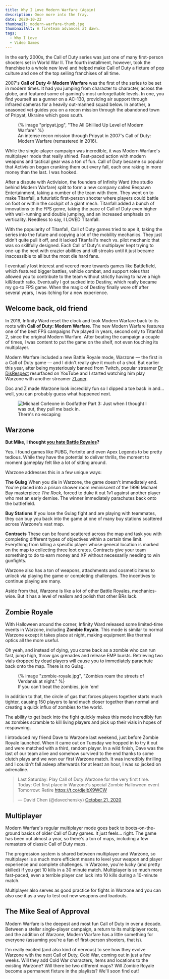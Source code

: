 ```yaml
---
title: Why I Love Modern Warfare (Again)
description: Once more into the fray.
date: 2020-10-22
thumbnail: modern-warfare-thumb.jpg
thumbnailAlt: A fireteam advances at dawn.
tags:
  - Why I Love
  - Video Games
---
```


In the early 2000s, the Call of Duty series was just one of many first-person shooters set in World War II. The fourth installment, however, took the franchise to a whole new level and helped make Call of Duty a fixture of pop culture and one of the top selling franchises of all time. 

2007's **Call of Duty 4: Modern Warfare** was the first of the series to be set in modern times. It had you jumping from character to character, across the globe, and featured some of gaming's most unforgettable levels. In one, you find yourself as a gunner on a AC-130, providing air support through infrared cameras for a heavily out-manned squad below. In another, a seasoned vet guides you on a recon mission through the abandoned town of Pripyat, Ukraine which goes south.

<figure>
  {% image "pripyat.jpg", "The All Ghillied Up Level of Modern Warfare" %}
  <figcaption>
    An intense recon mission through Pripyat in 2007's Call of Duty: Modern Warfare (remastered in 2016).
  </figcaption>
</figure>

While the single-player campaign was incredible, it was Modern Warfare's multiplayer mode that really shined. Fast-paced action with modern weapons and tactical gear was a ton of fun. Call of Duty became so popular that Activision began cranking them out every fall, each one raking in more money than the last. I was hooked.

After a dispute with Activision, the founders of Infinity Ward (the studio behind Modern Warfare) split to form a new company called Respawn Entertainment, taking a number of the team with them. They went on to make Titanfall, a futuristic first-person shooter where players could battle on foot or within the cockpit of a giant mech. Titanfall added a bunch of innovations to the FPS genre, taking the pace of Call of Duty even higher with wall-running and double jumping, and an increased emphasis on verticality. Needless to say, I LOVED Titanfall.

With the popularity of Titanfall, Call of Duty games tried to ape it, taking the series into the future and copying a lot of the mobility mechanics. They just didn't quite pull it off, and it lacked Titanfall's mech vs. pilot mechanic that was so skillfully designed. Each Call of Duty's multiplayer kept trying to one-up the next with crazier abilities and kill streaks until it just became inaccessible to all but the most die hard fans.

I eventually lost interest and veered more towards games like Battlefield, which featured bigger battles, vehicle combat, and support roles that allowed you to contribute to the team without strictly having to have a high kill/death ratio. Eventually I got sucked into Destiny, which really became my go-to FPS game. When the magic of Destiny finally wore off after several years, I was itching for a new experience. 

## Welcome back, old friend

In 2019, Infinity Ward reset the clock and took Modern Warfare back to its roots with **Call of Duty: Modern Warfare**. The new Modern Warfare features one of the best FPS campaigns I've played in years, second only to Titanfall 2, since the original Modern Warfare. After beating the campaign a couple of times, I was content to put the game on the shelf, not even touching its multiplayer.

Modern Warfare included a new Battle Royale mode, Warzone &mdash; the first in a Call of Duty game &mdash; and I didn't really give it much of a shot. But earlier this year, after being mysteriously banned from Twitch, popular streamer [Dr DisRespect](https://www.youtube.com/c/DrDisRespect) resurfaced on YouTube and I started watching him play Warzone with another streamer [ZLaner](https://www.youtube.com/c/ZLANER).

Doc and Z made Warzone look incredibly fun so I dipped a toe back in and&hellip; well, you can probably guess what happened next.

<figure>  
  <img src="/images/they-pull-me-back-in.gif" alt="Michael Corleone in Godfather Part 3: Just when I thought I was out, they pull me back in.">
  <figcaption>
    There's no escaping
  </figcaption>
</figure>

## Warzone

**But Mike, I thought [you hate Battle Royales](/posts/2019-02-18-why-i-hate-battle-royales/)?**

Yes. I found games like PUBG, Fortnite and even Apex Legends to be pretty tedious. While they have the potential to deliver thrills, the moment to moment gameplay felt like a lot of sitting around.

Warzone addresses this in a few unique ways:

**The Gulag** When you die in Warzone, the game doesn't immediately end. You're placed into a prison shower room reminiscent of the 1996 Michael Bay masterpiece _The Rock_, forced to duke it out 1v1 against another player who met an early demise. The winner immediately parachutes back onto the battlefield.

**Buy Stations** If you lose the Gulag fight and are playing with teammates, they can buy you back into the game at one of many buy stations scattered across Warzone's vast map.

**Contracts** These can be found scattered across the map and task you with completing different types of objectives within a certain time limit. Everything from killing a specific player whose general location is marked on the map to collecting three loot crates. Contracts give your team something to do to earn money and XP without necessarily needing to win gunfights.

Warzone also has a ton of weapons, attachments and cosmetic items to unlock via playing the game or completing challenges. The incentives to continue playing are many.

Aside from that, Warzone is like a lot of other Battle Royales, mechanics-wise. But it has a level of realism and polish that other BRs lack.

## Zombie Royale

With Halloween around the corner, Infinity Ward released some limited-time events in Warzone, including **Zombie Royale**. This mode is similar to normal Warzone except it takes place at night, making equipment like thermal optics all the more useful.

Oh yeah, and instead of dying, you come back as a zombie who can run fast, jump high, throw gas grenades and release EMP bursts. Retrieving two vials dropped by dead players will cause you to immediately parachute back onto the map. There is no Gulag.

<figure>
  {% image "zombie-royale.jpg", "Zombies roam the streets of Verdansk at night." %}
  <figcaption>
    If you can't beat the zombies, join 'em!
  </figcaption>
</figure>

In addition to that, the circle of gas that forces players together starts much tighter, causing 150 players to land much closer together than normal and creating a quick influx of zombies to the world.

The ability to get back into the fight quickly makes this mode incredibly fun as zombies scramble to kill living players and pick up their vials in hopes of respawning.

I introduced my friend Dave to Warzone last weekend, just before Zombie Royale launched. When it came out on Tuesday we hopped in to try it out and were matched with a third, random player. In a wild finish, Dave was the last of our team alive and somehow survived to the end thanks to some clutch plays and we won our first Warzone match. It was incredibly thrilling and I couldn't fall asleep afterwards for at least an hour, I was so jacked on adrenaline.

<blockquote class="twitter-tweet" data-theme="dark"><p lang="en" dir="ltr">Last Saturday: Play Call of Duty Warzone for the very first time.<br>Today: Get first place in Warzone&#39;s special Zombie Halloween event <br>Tomorrow: Retire <a href="https://t.co/djelbX9WCW">https://t.co/djelbX9WCW</a></p>&mdash; David Chen (@davechensky) <a href="https://twitter.com/davechensky/status/1318789879224889344?ref_src=twsrc%5Etfw">October 21, 2020</a></blockquote>

## Multiplayer

Modern Warfare's regular multiplayer mode goes back to boots-on-the-ground basics of older Call of Duty games. It just feels&hellip; right. The game has been out almost a year, so there's a ton of maps, including a few remasters of classic Call of Duty maps.

The progression system is shared between multiplayer and Warzone, so multiplayer is a much more efficient means to level your weapon and player experience and complete challenges. In Warzone, you're lucky (and pretty skilled) if you get 10 kills in a 30 minute match. Multiplayer is so much more fast-paced, even a terrible player can luck into 10 kills during a 10-minute match.

Multiplayer also serves as good practice for fights in Warzone and you can also use it as a way to test out new weapons and loadouts.

## The Mike Seal of Approval

Modern Warfare is the deepest and most fun Call of Duty in over a decade. Between a stellar single-player campaign, a return to its multiplayer roots, and the addition of Warzone, Modern Warfare has a little something for everyone (assuming you're a fan of first-person shooters, that is).

I'm really excited (and also kind of nervous) to see how they evolve Warzone with the next Call of Duty, Cold War, coming out in just a few weeks. Will they add Cold War characters, items and locations to the existing Warzone? Will there be two different maps? Will Zombie Royale become a permanent fixture in the playlists? We'll soon find out!